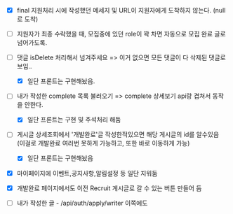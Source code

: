 - [x] final 지원처리 시에 작성했던 메세지 및 URL이 지원자에게 도착하지 않는다. (null로 도착)

- [ ]  지원자가 최종 수락했을 때, 모집중에 있던 role이 꽉 차면 자동으로 모집 완료 글로 넘어가도록.
- [ ] 댓글 isDelete 처리해서 넘겨주세요 => 이거 없으면 모든 댓글이 다 삭제된 댓글로 보임.. 
	- [x] 일단 프론트는 구현해놨음.
- [ ] 내가 작성한 complete 목록 불러오기 => complete 상세보기 api랑 겹쳐서 동작을 안한다.
	- [x] 일단 프론트는 구현 및 주석처리 해둠
- [ ] 게시글 상세조회에서 '개발완료'글 작성한적있으면 해당 게시글의 id를 알수있음 (이걸로 개발완료 여러번 못하게 가능하고, 또한 바로 이동하게 가능)
	- [x] 일단 프론트는 구현해놨음
- [x] 마이페이지에 이벤트,공지사항,알림설정 등 일단 지워둠
- [x] 개발완료 페이지에서도 이전 Recruit 게시글로 갈 수 있는 버튼 만들어 둠
- [ ] 내가 작성한 글 - /api/auth/apply/writer 이쪽에도 